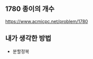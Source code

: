 ## 1780 종이의 개수

<https://www.acmicpc.net/problem/1780>

## 내가 생각한 방법

<!-- ![이미지](./img.png) -->

- 분할정복

